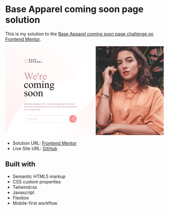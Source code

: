 <h1>Base Apparel coming soon page solution</h1>

This is my solution to the [Base Apparel coming soon page challenge on Frontend Mentor](https://www.frontendmentor.io/challenges/base-apparel-coming-soon-page-5d46b47f8db8a7063f9331a0).  



<img src="images/site-image.png"></img>



- Solution URL: [Frontend Mentor](https://your-solution-url.com)
- Live Site URL: [GitHub](https://your-live-site-url.com)



<h2>Built with</h2>

- Semantic HTML5 markup
- CSS custom properties
- Tailwindcss
- Javascript
- Flexbox
- Mobile-first workflow